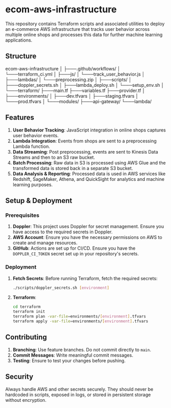 # ecom-aws-infrastructure
This repository contains Terraform scripts and associated utilities to deploy an e-commerce AWS infrastructure that tracks user behavior across multiple online shops and processes this data for further machine learning applications.

## Structure

ecom-aws-infrastructure
│
├───.github/workflows/
│   └───terraform_ci.yml
│
├───js/
│   └───track_user_behavior.js
│
├───lambdas/
│   └───preprocessing.zip
│
├───scripts/
│   ├───doppler_secrets.sh
│   ├───lambda_deploy.sh
│   └───setup_env.sh
│
└───terraform/
    ├───main.tf
    ├───variables.tf
    ├───provider.tf
    │
    ├───environments/
    │   ├───dev.tfvars
    │   ├───staging.tfvars
    │   └───prod.tfvars
    │
    └───modules/
        ├───api-gateway/
        └───lambda/

## Features

1. **User Behavior Tracking**: JavaScript integration in online shops captures user behavior events.
2. **Lambda Integration**: Events from shops are sent to a preprocessing Lambda function.
3. **Data Streaming**: Post preprocessing, events are sent to Kinesis Data Streams and then to an S3 raw bucket.
4. **Batch Processing**: Raw data in S3 is processed using AWS Glue and the transformed data is stored back in a separate S3 bucket.
5. **Data Analysis & Reporting**: Processed data is used in AWS services like Redshift, SageMaker, Athena, and QuickSight for analytics and machine learning purposes.

## Setup & Deployment

### Prerequisites

1. **Doppler**: This project uses Doppler for secret management. Ensure you have access to the required secrets in Doppler.
2. **AWS Account**: Ensure you have the necessary permissions on AWS to create and manage resources.
3. **GitHub**: Actions are set up for CI/CD. Ensure you have the `DOPPLER_CI_TOKEN` secret set up in your repository's secrets.

### Deployment

1. **Fetch Secrets**: Before running Terraform, fetch the required secrets:
    ```bash
    ./scripts/doppler_secrets.sh [environment]
    ```

2. **Terraform**:
    ```bash
    cd terraform
    terraform init
    terraform plan -var-file=environments/[environment].tfvars
    terraform apply -var-file=environments/[environment].tfvars
    ```

## Contributing

1. **Branching**: Use feature branches. Do not commit directly to `main`.
2. **Commit Messages**: Write meaningful commit messages.
3. **Testing**: Ensure to test your changes before pushing.

## Security

Always handle AWS and other secrets securely. They should never be hardcoded in scripts, exposed in logs, or stored in persistent storage without encryption.
